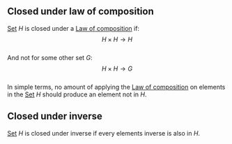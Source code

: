 ## Closed under law of composition  
[Set](./Sets/Set.md) $H$ is closed under a [Law of composition](./Law-of-composition.md) if:  
$$H\times H \rightarrow H$$  
And not for some other set $G$:  
$$H\times H \rightarrow G$$  
In simple terms, no amount of applying the [Law of composition](./Law-of-composition.md) on elements in the [Set](./Sets/Set.md) $H$ should produce an element not in $H$.  
## Closed under inverse  
[Set](./Sets/Set.md) $H$ is closed under inverse if every elements inverse is also in $H$.  
